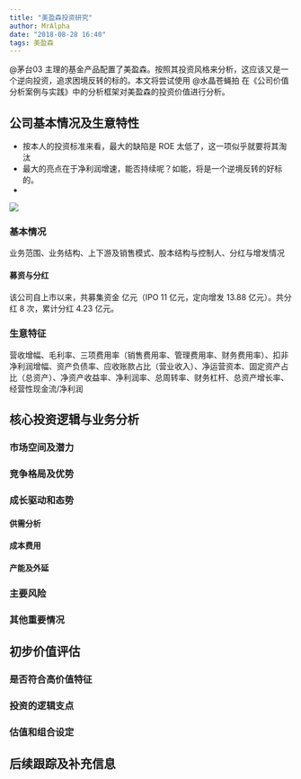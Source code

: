 ```yaml
---
title: "美盈森投资研究"
author: MrAlpha
date: "2018-08-28 16:40"
tags: 美盈森
---
```


@茅台03 主理的基金产品配置了美盈森。按照其投资风格来分析，这应该又是一个逆向投资，追求困境反转的标的。本文将尝试使用 @水晶苍蝇拍 在《公司价值分析案例与实践》中的分析框架对美盈森的投资价值进行分析。

## 公司基本情况及生意特性

- 按本人的投资标准来看，最大的缺陷是 ROE 太低了，这一项似乎就要将其淘汰
- 最大的亮点在于净利润增速，能否持续呢？如能，将是一个逆境反转的好标的。
- 
![](https://netimages.oss-cn-beijing.aliyuncs.com/img/20181113161106.png)

### 基本情况

业务范围、业务结构、上下游及销售模式、股本结构与控制人、分红与增发情况

#### 募资与分红

该公司自上市以来，共募集资金 亿元（IPO 11 亿元，定向增发 13.88 亿元）。共分红 8 次，累计分红 4.23 亿元。

### 生意特征

营收增幅、毛利率、三项费用率（销售费用率、管理费用率、财务费用率）、扣非净利润增幅、资产负债率、应收账款占比（营业收入）、净运营资本、固定资产占比（总资产）、净资产收益率、净利润率、总周转率、财务杠杆、总资产增长率、经营性现金流/净利润

## 核心投资逻辑与业务分析

### 市场空间及潜力

### 竞争格局及优势

### 成长驱动和态势

#### 供需分析

#### 成本费用

#### 产能及外延

### 主要风险

### 其他重要情况

## 初步价值评估

### 是否符合高价值特征

### 投资的逻辑支点

### 估值和组合设定

## 后续跟踪及补充信息
